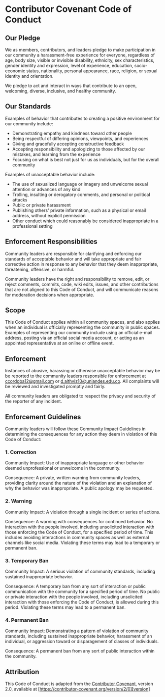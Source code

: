 # Contributor Covenant Code of Conduct

## Our Pledge

We as members, contributors, and leaders pledge to make participation in our
community a harassment-free experience for everyone, regardless of age, body
size, visible or invisible disability, ethnicity, sex characteristics, gender
identity and expression, level of experience, education, socio-economic
status, nationality, personal appearance, race, religion, or sexual identity
and orientation.

We pledge to act and interact in ways that contribute to an open, welcoming,
diverse, inclusive, and healthy community.

## Our Standards

Examples of behavior that contributes to creating a positive environment for
our community include:

* Demonstrating empathy and kindness toward other people
* Being respectful of differing opinions, viewpoints, and experiences
* Giving and gracefully accepting constructive feedback
* Accepting responsibility and apologizing to those affected by our mistakes,
  and learning from the experience
* Focusing on what is best not just for us as individuals, but for the overall
  community

Examples of unacceptable behavior  include:

* The use of sexualized language or imagery and unwelcome sexual attention or
  advances of any kind
* Trolling, insulting or derogatory comments, and personal or political
  attacks
* Public or private harassment
* Publishing others' private information, such as a physical or email address,
  without explicit permission
* Other conduct which could reasonably be considered inappropriate in a
  professional setting

## Enforcement Responsibilities

Community leaders are responsible for clarifying and enforcing our standards
of acceptable behavior and will take appropriate and fair corrective action
in response to any behavior that they deem inappropriate, threatening,
offensive, or harmful.

Community leaders have the right and responsibility to remove, edit, or reject
comments, commits, code, wiki edits, issues, and other contributions that are
not aligned to this Code of Conduct, and will communicate reasons for
moderation decisions when appropriate.

## Scope

This Code of Conduct applies within all community spaces, and also applies
when an individual is officially representing the community in public spaces.
Examples of representing our community include using an official e-mail
address, posting via an official social media account, or acting as an
appointed representative at an online or offline event.

## Enforcement

Instances of abusive, harassing or otherwise unacceptable behavior may be
be reported to the community leaders responsible for enforcement at
[ccordoba12@gmail.com](mailto:ccordoba12@gmail.com) or
[d.althviz10@uniandes.edu.co](mailto:d.althviz10@uniandes.edu.co).
All complaints will be reviewed and investigated promptly and fairly.

All community leaders are obligated to respect the privacy and security of the
reporter of any incident.

## Enforcement Guidelines

Community leaders will follow these Community Impact Guidelines in determining
the consequences for any action they deem in violation of this Code of Conduct:

### 1. Correction
Community Impact: Use of inappropriate language or other behavior deemed
unprofessional or unwelcome in the community.

Consequence: A private, written warning from community leaders, providing
clarity around the nature of the violation and an explanation of why the
behavior was inappropriate. A public apology may be requested.

### 2. Warning
Community Impact: A violation through a single incident or series of actions.

Consequence: A warning with consequences for continued behavior. No
interaction with the people involved, including unsolicited interaction with
those enforcing the Code of Conduct, for a specified period of time. This
includes avoiding interactions in community spaces as well as external
channels like social media. Violating these terms may lead to a temporary
or permanent ban.

### 3. Temporary Ban
Community Impact: A serious violation of community standards, including
sustained inappropriate behavior.

Consequence: A temporary ban from any sort of interaction or public
communication with the community for a specified period of time. No public or
private interaction with the people involved, including unsolicited
interaction with those enforcing the Code of Conduct, is allowed during
this period. Violating these terms may lead to a permanent ban.

### 4. Permanent Ban
Community Impact: Demonstrating a pattern of violation of community standards,
including sustained inappropriate behavior, harassment of an individual, or
aggression toward or disparagement of classes of individuals.

Consequence: A permanent ban from any sort of public interaction within the
community.

## Attribution

This Code of Conduct is adapted from the [Contributor Covenant][homepage], version 2.0,
available at [https://contributor-covenant.org/version/2/0][version]

[homepage]: https://contributor-covenant.org
[version]: https://contributor-covenant.org/version/2/0/code_of_conduct/
